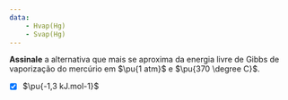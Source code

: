 ```yaml
---
data:
    - Hvap(Hg)
    - Svap(Hg)
---
```


**Assinale** a alternativa que mais se aproxima da energia livre de Gibbs de vaporização do mercúrio em $\pu{1 atm}$ e $\pu{370 \degree C}$.

- [x] $\pu{-1,3 kJ.mol-1}$
